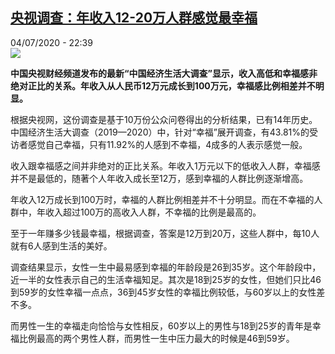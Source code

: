 <!--1593896276000-->
[央视调查：年收入12-20万人群感觉最幸福](http://www.rfi.fr//cn/%E4%B8%AD%E5%9B%BD/20200704-%E5%A4%AE%E8%A7%86%E8%B0%83%E6%9F%A5-%E5%B9%B4%E6%94%B6%E5%85%A512-20%E4%B8%87%E4%BA%BA%E7%BE%A4%E6%84%9F%E8%A7%89%E6%9C%80%E5%B9%B8%E7%A6%8F)
------

<div>04/07/2020 - 22:39</div><img src="https://s.rfi.fr/media/display/63570b22-be36-11ea-bd78-005056bff430/w:310/p:16x9/gamersky_36small_72_202074185132E.jpg"><p><strong>中国央视财经频道发布的最新“中国经济生活大调查”显示，收入高低和幸福感非绝对正比的关系。年收入从人民币12万元成长到100万元，幸福感比例相差并不明显。</strong></p><div class="t-content__body u-clearfix"><div class="m-interstitial"></div><p>根据央视网，这份调查是基于10万份公众问卷得出的分析结果，已有14年历史。中国经济生活大调查（2019—2020）中，针对“幸福”展开调查，有43.81%的受访者感觉自己幸福，只有11.92%的人感到不幸福，4成多的人表示感觉一般。</p><p>收入跟幸福感之间并非绝对的正比关系。年收入1万元以下的低收入人群，幸福感并不是最低的，随著个人年收入成长至12万，感到幸福的人群比例逐渐增高。</p><p>年收入12万成长到100万时，幸福的人群比例相差并不十分明显。而在不幸福的人群中，年收入超过100万的高收入人群，不幸福的比例是最高的。</p><p>至于一年赚多少钱最幸福，根据调查，答案是12万到20万，这些人群中，每10人就有6人感到生活的美好。</p><p>调查结果显示，女性一生中最易感到幸福的年龄段是26到35岁。这个年龄段中，近一半的女性表示自己的生活幸福知足。其次是18到25岁的女性，但她们只比46到59岁的女性幸福一点点，36到45岁女性的幸福比例较低，与60岁以上的女性差不多。</p><p>而男性一生的幸福走向恰恰与女性相反，60岁以上的男性与18到25岁的青年是幸福比例最高的两个男性人群，而男性一生中压力最大的时候是46到59岁。</p><div class="o-self-promo o-self-promo--nl o-self-promo--hidden" data-selfpromo-newsletter></div><div class="o-self-promo o-self-promo--app o-self-promo--hidden" data-selfpromo-app></div></div>
